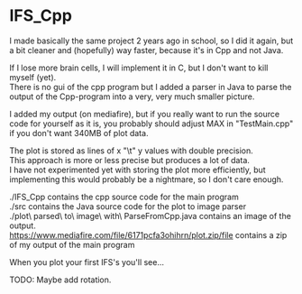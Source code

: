 # IFS_Cpp
I made basically the same project 2 years ago in school, so I did it again, but a bit cleaner and (hopefully) way faster, because it's in Cpp and not Java.

If I lose more brain cells, I will implement it in C, but I don't want to kill myself (yet).\
There is no gui of the cpp program but I added a parser in Java to parse the output of the Cpp-program into a very, very much smaller picture.

I added my output (on mediafire), but if you really want to run the source code for yourself as it is, you probably should adjust MAX in "TestMain.cpp" if you don't want 340MB of plot data.

The plot is stored as lines of x "\t" y values with double precision.\
This approach is more or less precise but produces a lot of data.\
I have not experimented yet with storing the plot more efficiently, but implementing this would probably be a nightmare, so I don't care enough.

./IFS_Cpp contains the cpp source code for the main program\
./src contains the Java source code for the plot to image parser\
./plot\ parsed\ to\ image\ with\ ParseFromCpp.java contains an image of the output.\
https://www.mediafire.com/file/6171pcfa3ohihrn/plot.zip/file contains a zip of my output of the main program

When you plot your first IFS's you'll see...

TODO: Maybe add rotation.
